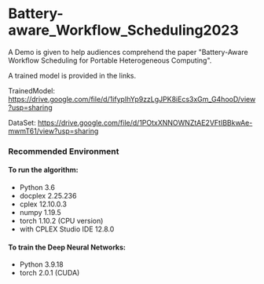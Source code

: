# Battery-aware_Workflow_Scheduling2023

A Demo is given to help audiences comprehend the paper "Battery-Aware Workflow Scheduling for Portable Heterogeneous Computing".

A trained model is provided in the links.

TrainedModel: https://drive.google.com/file/d/1ifypIhYp9zzLgJPK8iEcs3xGm_G4hooD/view?usp=sharing

DataSet: https://drive.google.com/file/d/1POtxXNNOWNZtAE2VFtIBBkwAe-mwmT61/view?usp=sharing


### Recommended Environment

#### To run the algorithm:

- Python 3.6
- docplex 2.25.236
- cplex 12.10.0.3
- numpy 1.19.5
- torch 1.10.2 (CPU version)
- with CPLEX Studio IDE 12.8.0

#### To train the Deep Neural Networks:

- Python 3.9.18
- torch 2.0.1 (CUDA)
